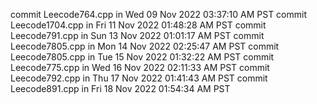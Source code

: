commit Leecode764.cpp in Wed 09 Nov 2022 03:37:10 AM PST
commit Leecode1704.cpp in Fri 11 Nov 2022 01:48:28 AM PST
commit Leecode791.cpp in Sun 13 Nov 2022 01:01:17 AM PST
commit Leecode7805.cpp in Mon 14 Nov 2022 02:25:47 AM PST
commit Leecode7805.cpp in Tue 15 Nov 2022 01:32:22 AM PST
commit Leecode775.cpp in Wed 16 Nov 2022 02:11:33 AM PST
commit Leecode792.cpp in Thu 17 Nov 2022 01:41:43 AM PST
commit Leecode891.cpp in Fri 18 Nov 2022 01:54:34 AM PST

